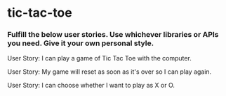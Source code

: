 # tic-tac-toe

### Fulfill the below user stories. Use whichever libraries or APIs you need. Give it your own personal style.

User Story: I can play a game of Tic Tac Toe with the computer.

User Story: My game will reset as soon as it's over so I can play again.

User Story: I can choose whether I want to play as X or O.
